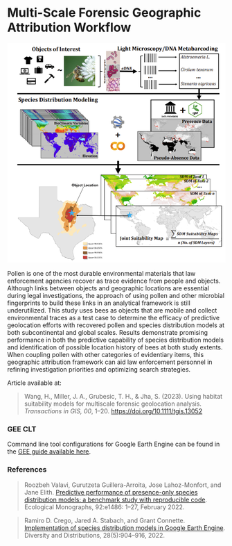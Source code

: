 # Multi-Scale Forensic Geographic Attribution Workflow

<img src='/images/workflow.png' width='700'/>

Pollen is one of the most durable environmental materials that law enforcement agencies recover as trace
evidence from people and objects. Although links between objects and geographic locations are essential
during legal investigations, the approach of using pollen and other microbial fingerprints to build these links
in an analytical framework is still underutilized. This study uses bees as objects that are mobile and collect
environmental traces as a test case to determine the efficacy of predictive geolocation efforts with recovered
pollen and species distribution models at both subcontinental and global scales. Results demonstrate promising
performance in both the predictive capability of species distribution models and identification of possible
location history of bees at both study extents. When coupling pollen with other categories of evidentiary items,
this geographic attribution framework can aid law enforcement personnel in refining investigation priorities
and optimizing search strategies.

Article available at: 
> Wang, H., Miller, J. A., Grubesic, T. H., & Jha, S. (2023). Using habitat suitability models for multiscale forensic geolocation analysis. *Transactions in GIS, 00*, 1–20. <a href=https://doi.org/10.1111/tgis.13052>https://doi.org/10.1111/tgis.13052</a>

### GEE CLT
Command line tool configurations for Google Earth Engine can be found in the <a href=https://developers.google.com/earth-engine/guides/command_line>GEE guide available here</a>.

### References
> Roozbeh Valavi, Gurutzeta Guillera-Arroita, Jose Lahoz-Monfort, and Jane Elith. <a href=https://esajournals.onlinelibrary.wiley.com/doi/full/10.1002/ecm.1486>Predictive performance
of presence-only species distribution models: a benchmark study with reproducible code</a>. Ecological
Monographs, 92:e1486: 1–27, February 2022.

> Ramiro D. Crego, Jared A. Stabach, and Grant Connette. <a href=https://onlinelibrary.wiley.com/doi/pdf/10.1111/ddi.13491>Implementation of species distribution models in Google Earth Engine</a>. Diversity and Distributions, 28(5):904–916, 2022. 



